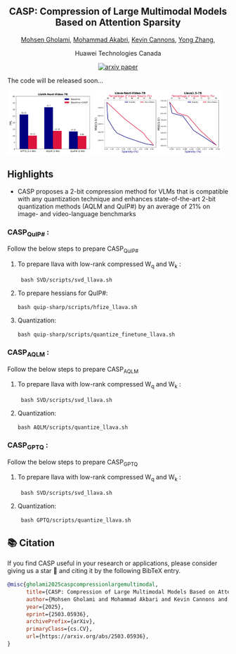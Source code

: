 <div align ="center">

<h2>CASP: Compression of Large Multimodal Models Based on Attention Sparsity</h2>

[Mohsen Gholami](https://scholar.google.ca/citations?hl=en&user=6zlnAJgAAAAJ&view_op=list_works&sortby=pubdate), [Mohammad Akabri](https://scholar.google.ca/citations?user=-88eCXIAAAAJ&hl=en), [Kevin Cannons](https://scholar.google.com/citations?user=2JtzQe4AAAAJ&hl=en), [Yong Zhang](https://scholar.google.ca/citations?user=K2zamrwAAAAJ&hl=en),

Huawei Technologies Canada

[![arxiv paper](https://img.shields.io/badge/arXiv-Paper-red)](https://arxiv.org/pdf/2503.05936)

</div>




The code will be released soon...
<p float="left">
  <img src="assets/teaser.png" alt="Image 1" width="38%" />
  <img src="assets/figure_proof.png" alt="Image 2" width="58%" />
</p>

##  Highlights

* CASP proposes a 2-bit compression method for VLMs that is compatible with any quantization technique and enhances state-of-the-art 2-bit quantization methods (AQLM and QuIP#) by an average of 21% on image- and video-language benchmarks


### CASP<sub>QuIP\#</sub> :

Follow the below steps to prepare CASP<sub>QuIP\#</sub>

1. To prepare llava with low-rank compressed W<sub>q</sub> and W<sub>k</sub> :

    ` bash SVD/scripts/svd_llava.sh`

2. To prepare hessians for QuIP\#:

    ` bash quip-sharp/scripts/hfize_llava.sh `

3. Quantization:

    ` bash quip-sharp/scripts/quantize_finetune_llava.sh `

### CASP<sub>AQLM</sub> :

Follow the below steps to prepare CASP<sub>AQLM</sub>

1. To prepare llava with low-rank compressed W<sub>q</sub> and W<sub>k</sub> :

    ` bash SVD/scripts/svd_llava.sh`
    
2. Quantization:

    ` bash AQLM/scripts/quantize_llava.sh `


### CASP<sub>GPTQ</sub> :

Follow the below steps to prepare CASP<sub>GPTQ</sub>

1. To prepare llava with low-rank compressed W<sub>q</sub> and W<sub>k</sub> :

    ` bash SVD/scripts/svd_llava.sh`

2. Quantization:

    ` bash GPTQ/scripts/quantize_llava.sh`


## 📚 Citation
If you find CASP useful in your research or applications, please consider giving us a star &#127775; and citing it by the following BibTeX entry.
```bibtex
@misc{gholami2025caspcompressionlargemultimodal,
      title={CASP: Compression of Large Multimodal Models Based on Attention Sparsity}, 
      author={Mohsen Gholami and Mohammad Akbari and Kevin Cannons and Yong Zhang},
      year={2025},
      eprint={2503.05936},
      archivePrefix={arXiv},
      primaryClass={cs.CV},
      url={https://arxiv.org/abs/2503.05936}, 
}
```
